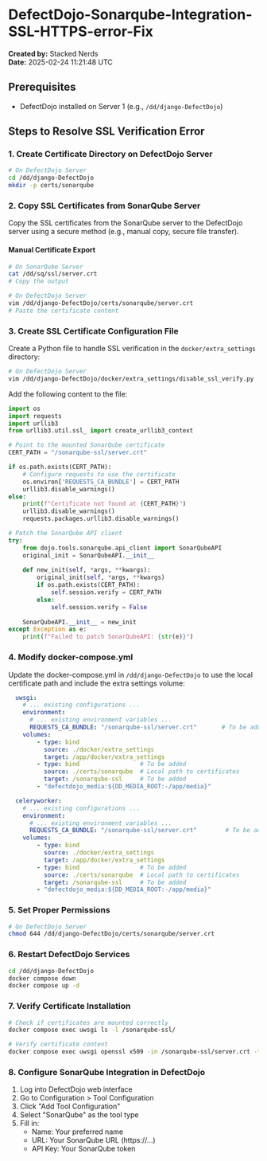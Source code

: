 # DefectDojo-Sonarqube-Integration-SSL-HTTPS-error-Fix


**Created by:** Stacked Nerds  
**Date:** 2025-02-24 11:21:48 UTC

## Prerequisites
- DefectDojo installed on Server 1 (e.g., `/dd/django-DefectDojo`)

## Steps to Resolve SSL Verification Error

### 1. Create Certificate Directory on DefectDojo Server
```bash
# On DefectDojo Server
cd /dd/django-DefectDojo
mkdir -p certs/sonarqube
```

### 2. Copy SSL Certificates from SonarQube Server
Copy the SSL certificates from the SonarQube server to the DefectDojo server using a secure method (e.g., manual copy, secure file transfer).

#### Manual Certificate Export
```bash
# On SonarQube Server
cat /dd/sq/ssl/server.crt
# Copy the output

# On DefectDojo Server
vim /dd/django-DefectDojo/certs/sonarqube/server.crt
# Paste the certificate content
```

### 3. Create SSL Certificate Configuration File
Create a Python file to handle SSL verification in the `docker/extra_settings` directory:

```bash
# On DefectDojo Server
vim /dd/django-DefectDojo/docker/extra_settings/disable_ssl_verify.py
```

Add the following content to the file:
```python name=docker/extra_settings/disable_ssl_verify.py
import os
import requests
import urllib3
from urllib3.util.ssl_ import create_urllib3_context

# Point to the mounted SonarQube certificate
CERT_PATH = "/sonarqube-ssl/server.crt"

if os.path.exists(CERT_PATH):
    # Configure requests to use the certificate
    os.environ['REQUESTS_CA_BUNDLE'] = CERT_PATH
    urllib3.disable_warnings()
else:
    print(f"Certificate not found at {CERT_PATH}")
    urllib3.disable_warnings()
    requests.packages.urllib3.disable_warnings()

# Patch the SonarQube API client
try:
    from dojo.tools.sonarqube.api_client import SonarQubeAPI
    original_init = SonarQubeAPI.__init__
    
    def new_init(self, *args, **kwargs):
        original_init(self, *args, **kwargs)
        if os.path.exists(CERT_PATH):
            self.session.verify = CERT_PATH
        else:
            self.session.verify = False
    
    SonarQubeAPI.__init__ = new_init
except Exception as e:
    print(f"Failed to patch SonarQubeAPI: {str(e)}")
```

### 4. Modify docker-compose.yml
Update the docker-compose.yml in `/dd/django-DefectDojo` to use the local certificate path and include the extra settings volume:
```yaml name=docker-compose.yml
  uwsgi:
    # ... existing configurations ...
    environment:
      # ... existing environment variables ...
      REQUESTS_CA_BUNDLE: "/sonarqube-ssl/server.crt"       # To be added
    volumes:
        - type: bind
          source: ./docker/extra_settings
          target: /app/docker/extra_settings
        - type: bind                 # To be added
          source: ./certs/sonarqube  # Local path to certificates
          target: /sonarqube-ssl     # To be added
        - "defectdojo_media:${DD_MEDIA_ROOT:-/app/media}"

  celeryworker:
    # ... existing configurations ...
    environment:
      # ... existing environment variables ...
      REQUESTS_CA_BUNDLE: "/sonarqube-ssl/server.crt"        # To be added
    volumes:
        - type: bind
          source: ./docker/extra_settings
          target: /app/docker/extra_settings
        - type: bind                 # To be added
          source: ./certs/sonarqube  # Local path to certificates
          target: /sonarqube-ssl     # To be added
        - "defectdojo_media:${DD_MEDIA_ROOT:-/app/media}"
```

### 5. Set Proper Permissions
```bash
# On DefectDojo Server
chmod 644 /dd/django-DefectDojo/certs/sonarqube/server.crt
```

### 6. Restart DefectDojo Services
```bash
cd /dd/django-DefectDojo
docker compose down
docker compose up -d
```

### 7. Verify Certificate Installation
```bash
# Check if certificates are mounted correctly
docker compose exec uwsgi ls -l /sonarqube-ssl/

# Verify certificate content
docker compose exec uwsgi openssl x509 -in /sonarqube-ssl/server.crt -text -noout
```

### 8. Configure SonarQube Integration in DefectDojo
1. Log into DefectDojo web interface
2. Go to Configuration > Tool Configuration
3. Click "Add Tool Configuration"
4. Select "SonarQube" as the tool type
5. Fill in:
   - Name: Your preferred name
   - URL: Your SonarQube URL (https://...)
   - API Key: Your SonarQube token

